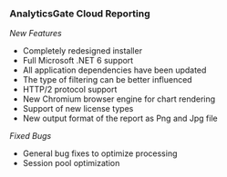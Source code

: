 ### AnalyticsGate Cloud Reporting

*New Features*
- Completely redesigned installer
- Full Microsoft .NET 6 support
- All application dependencies have been updated
- The type of filtering can be better influenced
- HTTP/2 protocol support
- New Chromium browser engine for chart rendering
- Support of new license types
- New output format of the report as Png and Jpg file

*Fixed Bugs*
- General bug fixes to optimize processing
- Session pool optimization
